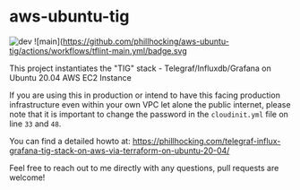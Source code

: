 # aws-ubuntu-tig
![dev](https://github.com/phillhocking/aws-ubuntu-tig/actions/workflows/tflint-dev.yml/badge.svg?branch=dev) ![main](https://github.com/phillhocking/aws-ubuntu-tig/actions/workflows/tflint-main.yml/badge.svg

This project instantiates the "TIG" stack - Telegraf/Influxdb/Grafana on Ubuntu 20.04 AWS EC2 Instance

If you are using this in production or intend to have this facing production infrastructure even within your own VPC let alone the public internet, please note that it is important to change the password in the `cloudinit.yml` file on line `33` and `48`.

You can find a detailed howto at: https://phillhocking.com/telegraf-influx-grafana-tig-stack-on-aws-via-terraform-on-ubuntu-20-04/

Feel free to reach out to me directly with any questions, pull requests are welcome! 